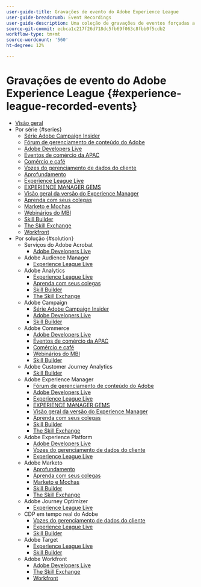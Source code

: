 ```yaml
---
user-guide-title: Gravações de evento do Adobe Experience League
user-guide-breadcrumb: Event Recordings
user-guide-description: Uma coleção de gravações de eventos forçadas a usar os produtos Adobe Enterprise
source-git-commit: ecbca1c217f26d718dc5fb69f063c8fbb0f5cdb2
workflow-type: tm+mt
source-wordcount: '560'
ht-degree: 12%

---
```



# Gravações de evento do Adobe Experience League {#experience-league-recorded-events}

+ [Visão geral](overview.md)
+ Por série {#series}
   + [Série Adobe Campaign Insider](https://experienceleague.adobe.com/docs/events/adobe-campaign-insider-recordings/overview.html)
   + [Fórum de gerenciamento de conteúdo do Adobe](https://experienceleague.adobe.com/docs/events/adobe-content-management-forum-recordings/overview.html)
   + [Adobe Developers Live](https://experienceleague.adobe.com/docs/events/adobe-developers-live-recordings/overview.html)
   + [Eventos de comércio da APAC](https://experienceleague.adobe.com/docs/events/apac-commerce-recordings/overview.html)
   + [Comércio e café](https://experienceleague.adobe.com/docs/events/commerce-and-coffee-recordings/overview.html)
   + [Vozes do gerenciamento de dados do cliente](https://experienceleague.adobe.com/docs/events/customer-data-management-voices-recordings/overview.html)
   + [Aprofundamento](https://experienceleague.adobe.com/docs/events/deep-dives-recordings/overview.html)
   + [Experience League Live](https://experienceleague.adobe.com/docs/events/experience-league-live-recordings/overview.html)
   + [EXPERIENCE MANAGER GEMS](https://experienceleague.adobe.com/docs/events/experience-manager-gems-recordings/overview.html)
   + [Visão geral da versão do Experience Manager](https://experienceleague.adobe.com/docs/events/aemcs-release-update-recordings/overview.html)
   + [Aprenda com seus colegas](https://experienceleague.adobe.com/docs/events/learn-from-your-peers-recordings/overview.html)
   + [Marketo e Mochas](https://experienceleague.adobe.com/docs/events/marketo-and-mochas-recordings/overview.html)
   + [Webinários do MBI](https://experienceleague.adobe.com/docs/events/mbi-webinars-recordings/overview.html)
   + [Skill Builder](https://experienceleague.adobe.com/docs/events/skill-builder-recordings/overview.html)
   + [The Skill Exchange](https://experienceleague.adobe.com/docs/events/the-skill-exchange-recordings/overview.html)
   + [Workfront](https://experienceleague.adobe.com/docs/events/workfront-recordings/overview.html)
+ Por solução {#solution}
   + Serviços do Adobe Acrobat
      + [Adobe Developers Live](https://experienceleague.adobe.com/docs/events/adobe-developers-live-recordings/overview.html)
   + Adobe Audience Manager
      + [Experience League Live](https://experienceleague.adobe.com/docs/events/experience-league-live-recordings/overview.html)
   + Adobe Analytics
      + [Experience League Live](https://experienceleague.adobe.com/docs/events/experience-league-live-recordings/overview.html)
      + [Aprenda com seus colegas](https://experienceleague.adobe.com/docs/events/learn-from-your-peers-recordings/overview.html)
      + [Skill Builder](https://experienceleague.adobe.com/docs/events/skill-builder-recordings/overview.html)
      + [The Skill Exchange](https://experienceleague.adobe.com/docs/events/the-skill-exchange-recordings/overview.html)
   + Adobe Campaign
      + [Série Adobe Campaign Insider](https://experienceleague.adobe.com/docs/events/adobe-campaign-insider-recordings/overview.html)
      + [Adobe Developers Live](https://experienceleague.adobe.com/docs/events/adobe-developers-live-recordings/overview.html)
      + [Skill Builder](https://experienceleague.adobe.com/docs/events/skill-builder-recordings/overview.html)
   + Adobe Commerce
      + [Adobe Developers Live](https://experienceleague.adobe.com/docs/events/adobe-developers-live-recordings/overview.html)
      + [Eventos de comércio da APAC](https://experienceleague.adobe.com/docs/events/apac-commerce-recordings/overview.html)
      + [Comércio e café](https://experienceleague.adobe.com/docs/events/commerce-and-coffee-recordings/overview.html)
      + [Webinários do MBI](https://experienceleague.adobe.com/docs/events/mbi-webinars-recordings/overview.html)
      + [Skill Builder](https://experienceleague.adobe.com/docs/events/skill-builder-recordings/overview.html)
   + Adobe Customer Journey Analytics
      + [Skill Builder](https://experienceleague.adobe.com/docs/events/skill-builder-recordings/overview.html)
   + Adobe Experience Manager
      + [Fórum de gerenciamento de conteúdo do Adobe](https://experienceleague.adobe.com/docs/events/adobe-content-management-forum-recordings/overview.html)
      + [Adobe Developers Live](https://experienceleague.adobe.com/docs/events/adobe-developers-live-recordings/overview.html)
      + [Experience League Live](https://experienceleague.adobe.com/docs/events/experience-league-live-recordings/overview.html)
      + [EXPERIENCE MANAGER GEMS](https://experienceleague.adobe.com/docs/events/experience-manager-gems-recordings/overview.html)
      + [Visão geral da versão do Experience Manager](https://experienceleague.adobe.com/docs/events/aemcs-release-update-recordings/overview.html)
      + [Aprenda com seus colegas](https://experienceleague.adobe.com/docs/events/learn-from-your-peers-recordings/overview.html)
      + [Skill Builder](https://experienceleague.adobe.com/docs/events/skill-builder-recordings/overview.html)
      + [The Skill Exchange](https://experienceleague.adobe.com/docs/events/the-skill-exchange-recordings/overview.html)
   + Adobe Experience Platform
      + [Adobe Developers Live](https://experienceleague.adobe.com/docs/events/adobe-developers-live-recordings/overview.html)
      + [Vozes do gerenciamento de dados do cliente](https://experienceleague.adobe.com/docs/events/customer-data-management-voices-recordings/overview.html)
      + [Experience League Live](https://experienceleague.adobe.com/docs/events/experience-league-live-recordings/overview.html)
   + Adobe Marketo
      + [Aprofundamento](https://experienceleague.adobe.com/docs/events/deep-dives-recordings/overview.html)
      + [Aprenda com seus colegas](https://experienceleague.adobe.com/docs/events/learn-from-your-peers-recordings/overview.html)
      + [Marketo e Mochas](https://experienceleague.adobe.com/docs/events/marketo-and-mochas-recordings/overview.html)
      + [Skill Builder](https://experienceleague.adobe.com/docs/events/skill-builder-recordings/overview.html)
      + [The Skill Exchange](https://experienceleague.adobe.com/docs/events/the-skill-exchange-recordings/overview.html)
   + Adobe Journey Optimizer
      + [Experience League Live](https://experienceleague.adobe.com/docs/events/experience-league-live-recordings/overview.html)
   + CDP em tempo real do Adobe
      + [Vozes do gerenciamento de dados do cliente](https://experienceleague.adobe.com/docs/events/customer-data-management-voices-recordings/overview.html)
      + [Experience League Live](https://experienceleague.adobe.com/docs/events/experience-league-live-recordings/overview.html)
      + [Skill Builder](https://experienceleague.adobe.com/docs/events/skill-builder-recordings/overview.html)
   + Adobe Target
      + [Experience League Live](https://experienceleague.adobe.com/docs/events/experience-league-live-recordings/overview.html)
      + [Skill Builder](https://experienceleague.adobe.com/docs/events/skill-builder-recordings/overview.html)
   + Adobe Workfront
      + [Adobe Developers Live](https://experienceleague.adobe.com/docs/events/adobe-developers-live-recordings/overview.html)
      + [The Skill Exchange](https://experienceleague.adobe.com/docs/events/the-skill-exchange-recordings/overview.html)
      + [Workfront](https://experienceleague.adobe.com/docs/events/workfront-recordings/overview.html)